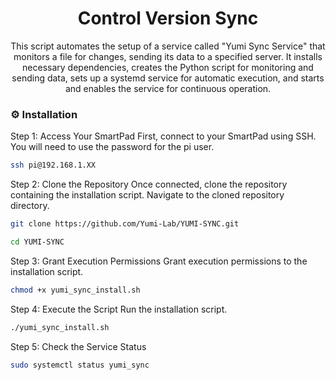 <div align='center'>

<h1>Control Version Sync</h1>
<p>This script automates the setup of a service called "Yumi Sync Service" that monitors a file for changes, sending its data to a specified server. It installs necessary dependencies, creates the Python script for monitoring and sending data, sets up a systemd service for automatic execution, and starts and enables the service for continuous operation.</p>

</div>

### :gear: Installation

Step 1: Access Your SmartPad First, connect to your SmartPad using SSH. You will need to use the password for the pi user.
```bash
ssh pi@192.168.1.XX
```
Step 2: Clone the Repository Once connected, clone the repository containing the installation script. Navigate to the cloned repository directory.
```bash
git clone https://github.com/Yumi-Lab/YUMI-SYNC.git
```

```bash
cd YUMI-SYNC
```

Step 3: Grant Execution Permissions Grant execution permissions to the installation script.
```bash
chmod +x yumi_sync_install.sh
```
Step 4: Execute the Script Run the installation script.
```bash
./yumi_sync_install.sh
```
Step 5: Check the Service Status
```bash
sudo systemctl status yumi_sync
```
